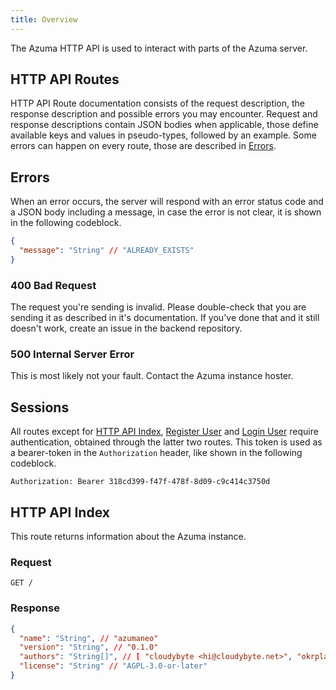 ```yaml
---
title: Overview
---
```


The Azuma HTTP API is used to interact with parts of the Azuma server.

## HTTP API Routes

HTTP API Route documentation consists of the request description,
the response description and possible errors you may encounter.
Request and response descriptions contain JSON bodies when applicable,
those define available keys and values in pseudo-types, followed by an example.
Some errors can happen on every route, those are described in [Errors](#errors).

## Errors

When an error occurs, the server will respond with an error status code and a JSON body including a message,
in case the error is not clear, it is shown in the following codeblock.

```json
{
  "message": "String" // "ALREADY_EXISTS"
}
```

### 400 Bad Request

The request you're sending is invalid. Please double-check that you are sending it as described in it's documentation.
If you've done that and it still doesn't work, create an issue in the backend repository.

### 500 Internal Server Error

This is most likely not your fault. Contact the Azuma instance hoster.

## Sessions

All routes except for [HTTP API Index](#http-api-index), [Register User](/api/user/#register-user)
and [Login User](/api/user/#login-user) require authentication, obtained through the latter two routes.
This token is used as a bearer-token in the `Authorization` header, like shown in the following codeblock.

```http
Authorization: Bearer 318cd399-f47f-478f-8d09-c9c414c3750d
```

## HTTP API Index

This route returns information about the Azuma instance.

### Request

`GET /`

### Response

```json
{
  "name": "String", // "azumaneo"
  "version": "String", // "0.1.0"
  "authors": "String[]", // [ "cloudybyte <hi@cloudybyte.net>", "okrplay <32576280+okrplay@users.noreply.github.com>" ]
  "license": "String" // "AGPL-3.0-or-later"
}
```
